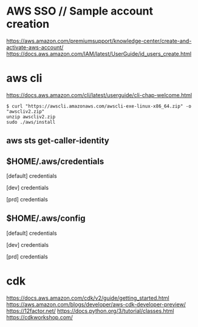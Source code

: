 # AWS SSO // Sample account creation

https://aws.amazon.com/premiumsupport/knowledge-center/create-and-activate-aws-account/ 
https://docs.aws.amazon.com/IAM/latest/UserGuide/id_users_create.html 

# aws cli

https://docs.aws.amazon.com/cli/latest/userguide/cli-chap-welcome.html

```console
$ curl "https://awscli.amazonaws.com/awscli-exe-linux-x86_64.zip" -o "awscliv2.zip"
unzip awscliv2.zip
sudo ./aws/install
```

## aws sts get-caller-identity

## $HOME/.aws/credentials

[default]
credentials

[dev]
credentials

[prd]
credentials

## $HOME/.aws/config

[default]
credentials

[dev]
credentials

[prd]
credentials

# cdk

https://docs.aws.amazon.com/cdk/v2/guide/getting_started.html 
https://aws.amazon.com/blogs/developer/aws-cdk-developer-preview/ 
https://12factor.net/ 
https://docs.python.org/3/tutorial/classes.html 
https://cdkworkshop.com/ 
